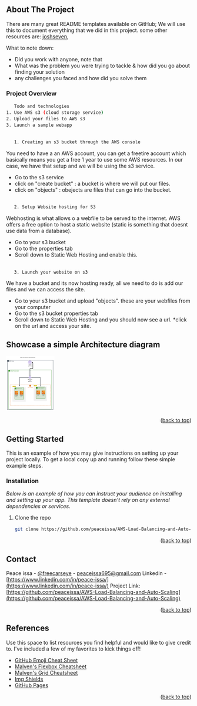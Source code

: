 <!-- Improved compatibility of back to top link: See: https://github.com/othneildrew/Best-README-Template/pull/73 -->
<a name="readme-top"></a>
<!-- ABOUT THE PROJECT -->
## About The Project

There are many great README templates available on GitHub; We will use this to document everything that we did in this project. some other resources are: [joshseven](https://github.com/joshseven/Cloud-portfolio), 

What to note down:
* Did you work with anyone, note that
* What was the problem you were trying to tackle & how did you go about finding your solution
* any challenges you faced and how did you solve them


### Project Overview
```sh
   Todo and technologies
1. Use AWS s3 (cloud storage service)
2. Upload your files to AWS s3
3. Launch a sample webapp

```

##
```sh
   1. Creating an s3 bucket through the AWS console
```
You need to have a an AWS account, you can get a freetire account which basically means you get a free 1 year to use some AWS resources. In our case, we have that setup and we will be using the s3 service.
* Go to the s3 service
* click on "create bucket" :  a bucket is where we will put our files.
* click on "objects" : obejects are files that can go into the bucket.
##
```sh
   2. Setup Website hosting for S3
```
Webhosting is what allows o a webfile to be served to the internet. AWS offers a free option to host a static website (static is something that doesnt use data from a database).
* Go to your s3 bucket
* Go to the properties tab
* Scroll down to Static Web Hosting and enable this.
##
```sh
   3. Launch your website on s3
```
We have a bucket and its now hosting ready, all we need to do is add our files and we can access the site.
* Go to your s3 bucket and upload "objects". these are your webfiles from your computer
* Go to the s3 bucket properties tab
* Scroll down to Static Web Hosting and you should now see a url.
*click on the url and access your site.



## Showcase a simple Architecture diagram
<!-- setup a link to your images folder -->
<a href="[https://github.com/peaceissa/AWS-Load-Balancing-and-Auto-Scaling](https://github.com/peaceissa/AWS-Load-Balancing-and-Auto-Scaling/Screenshots/aws load balancing and auto scaling group.png)">
    <img src="/screensots/aws load balancing and auto scaling group.png" alt="Logo" width="auto" height="150">
</a>

<p align="right">(<a href="#readme-top">back to top</a>)</p>




<!-- GETTING STARTED -->
## Getting Started

This is an example of how you may give instructions on setting up your project locally.
To get a local copy up and running follow these simple example steps.


### Installation

_Below is an example of how you can instruct your audience on installing and setting up your app. This template doesn't rely on any external dependencies or services._

1. Clone the repo
   ```sh
   git clone https://github.com/peaceissa/AWS-Load-Balancing-and-Auto-Scaling
   ```

<p align="right">(<a href="#readme-top">back to top</a>)</p>



<!-- CONTACT -->
## Contact

Peace issa - [@freecarseye](https://twitter.com/peaceissa) - peaceissa695@gmail.com
Linkedin - [https://www.linkedin.com/in/peace-issa/](https://www.linkedin.com/in/peace-issa/)
Project Link: [https://github.com/peaceissa/AWS-Load-Balancing-and-Auto-Scaling](https://github.com/peaceissa/AWS-Load-Balancing-and-Auto-Scaling)

<p align="right">(<a href="#readme-top">back to top</a>)</p>



<!-- References -->
## References

Use this space to list resources you find helpful and would like to give credit to. I've included a few of my favorites to kick things off!

* [GitHub Emoji Cheat Sheet](https://www.webpagefx.com/tools/emoji-cheat-sheet)
* [Malven's Flexbox Cheatsheet](https://flexbox.malven.co/)
* [Malven's Grid Cheatsheet](https://grid.malven.co/)
* [Img Shields](https://shields.io)
* [GitHub Pages](https://pages.github.com)

<p align="right">(<a href="#readme-top">back to top</a>)</p>